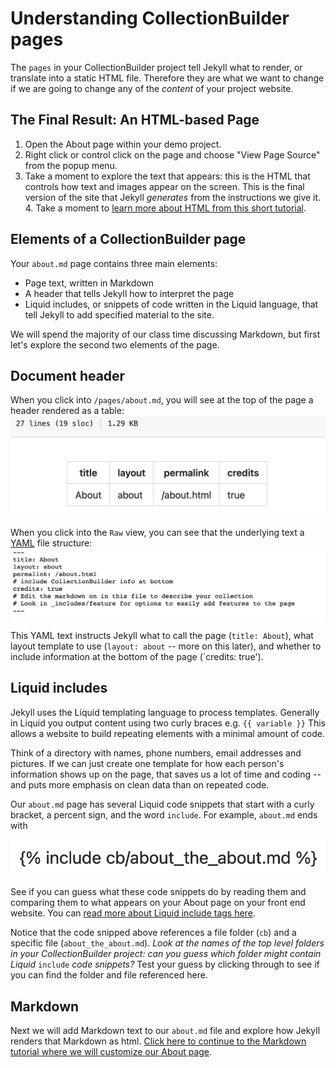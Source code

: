 # Understanding CollectionBuilder pages

The `pages` in your CollectionBuilder project tell Jekyll what to render, or translate into a static HTML file. Therefore they are what we want to change if we are going to change any of the *content* of your project website. 

## The Final Result: An HTML-based Page

1. Open the About page within your demo project. 
2. Right click or control click on the page and choose "View Page Source" from the popup menu. 
3. Take a moment to explore the text that appears: this is the HTML that controls how text and images appear on the screen. This is the final version of the site that Jekyll *generates* from the instructions we give it. 4. Take a moment to [learn more about HTML from this short tutorial](https://github.com/learn-static/foundations-1-html/blob/main/2-example.md).

## Elements of a CollectionBuilder page

Your `about.md` page contains three main elements:
* Page text, written in Markdown
* A header that tells Jekyll how to interpret the page
* Liquid includes, or snippets of code written in the Liquid language, that tell Jekyll to add specified material to the site.

We will spend the majority of our class time discussing Markdown, but first let's explore the second two elements of the page.

## Document header
When you click into `/pages/about.md`, you will see at the top of the page a header rendered as a table:
![Image of a header in GitHub](/images/about-header.png)

When you click into the `Raw` view, you can see that the underlying text a [YAML](https://en.wikipedia.org/wiki/YAML) file structure:
![image of the yaml header of the about page in raw text](/images/about-header-raw.png)

This YAML text instructs Jekyll what to call the page (`title: About`), what layout template to use (`layout: about` -- more on this later), and whether to include information at the bottom of the page (`credits: true').


## Liquid includes

Jekyll uses the Liquid templating language to process templates. Generally in Liquid you output content using two curly braces e.g. `{{ variable }}` This allows a website to build repeating elements with a minimal amount of code. 

Think of a directory with names, phone numbers, email addresses and pictures. If we can just create one template for how each person's information shows up on the page, that saves us a lot of time and coding -- and puts more emphasis on clean data than on repeated code. 

Our `about.md` page has several Liquid code snippets that start with a curly bracket, a percent sign, and the word `include`. For example, `about.md` ends with

![Image of a Liquid include](/images/include.png)

See if you can guess what these code snippets do by reading them and comparing them to what appears on your About page on your front end website. You can [read more about Liquid include tags here](https://shopify.dev/api/liquid/tags/deprecated-tags#include).

Notice that the code snipped above references a file folder (`cb`) and a specific file (`about_the_about.md`). *Look at the names of the top level folders in your CollectionBuilder project: can you guess which folder might contain Liquid* `include` *code snippets?* Test your guess by clicking through to see if you can find the folder and file referenced here.

## Markdown

Next we will add Markdown text to our `about.md` file and explore how Jekyll renders that Markdown as html. [Click here to continue to the Markdown tutorial where we will customize our About page](https://github.com/learn-static/collectionbuilder-workshop/blob/main/markdown.md).
